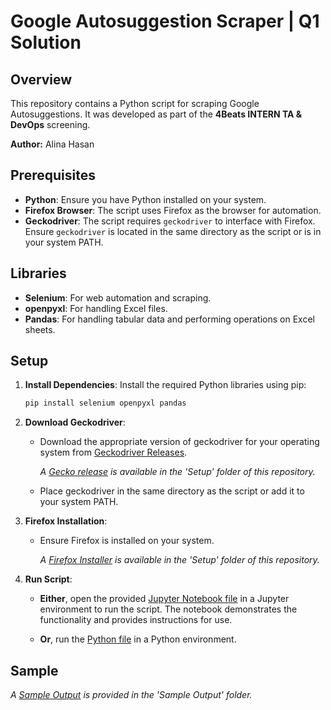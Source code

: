 # Google Autosuggestion Scraper | Q1 Solution

## Overview
This repository contains a Python script for scraping Google Autosuggestions. It was developed as part of the **4Beats INTERN TA & DevOps** screening. 

**Author:** Alina Hasan

## Prerequisites

- **Python**: Ensure you have Python installed on your system.
- **Firefox Browser**: The script uses Firefox as the browser for automation.
- **Geckodriver**: The script requires `geckodriver` to interface with Firefox. Ensure `geckodriver` is located in the same directory as the script or is in your system PATH.

## Libraries

- **Selenium**: For web automation and scraping.
- **openpyxl**: For handling Excel files.
- **Pandas**: For handling tabular data and performing operations on Excel sheets.

## Setup

1. **Install Dependencies**: Install the required Python libraries using pip:
   ```bash
   pip install selenium openpyxl pandas
   ```
   
2. **Download Geckodriver**:
     - Download the appropriate version of geckodriver for your operating system from [Geckodriver Releases](https://sourceforge.net/projects/geckodriver.mirror/).

       *A [Gecko release](https://github.com/20101301-Alina-Hasan/Google-Autosuggestion-Scraper/blob/a66e204726958993695030c32013ed7546a11fe9/Setup/geckodriver-v0.35.0-win32.zip) is available in the 'Setup' folder of this repository.*
     - Place geckodriver in the same directory as the script or add it to your system PATH.

3. **Firefox Installation**:
     - Ensure Firefox is installed on your system.

       *A [Firefox Installer](https://github.com/20101301-Alina-Hasan/Google-Autosuggestion-Scraper/blob/3908fbad28833fc1951bcd7931e20678b6bf37fa/Setup/Firefox%20Installer.exe) is available in the 'Setup' folder of this repository.*

4. **Run Script**:

     - **Either**, open the provided [Jupyter Notebook file](https://github.com/20101301-Alina-Hasan/Google-Autosuggestion-Scraper/blob/ae53400528ec1f394e6f16f2f8adc0c391182aba/4BeatsQ1_Solution.ipynb) in a Jupyter environment to run the script. The notebook demonstrates the functionality and provides instructions for use.

     - **Or**, run the [Python file](https://github.com/20101301-Alina-Hasan/Google-Autosuggestion-Scraper/blob/d5b3c6cfd974fd788c054f2f4194cecb01489221/4BeatsQ1_Solution.py) in a Python environment.

## Sample 

*A [Sample Output](https://github.com/20101301-Alina-Hasan/Google-Autosuggestion-Scraper/blob/131cd0b2fee6d5ab10569d1cb81dad33a8116a42/Sample%20Output/Sample_Output.xlsx) is provided in the 'Sample Output' folder.*
